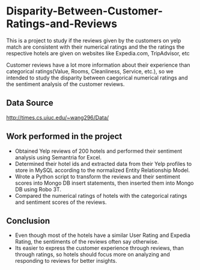 # Disparity-Between-Customer-Ratings-and-Reviews
This is a project to study if the reviews given by the customers on yelp match are consistent with their numerical ratings and the the ratings the respective hotels are given on websites like Expedia.com, TripAdvisor, etc

Customer reviews have a lot more information about their experience than categorical ratings(Value, Rooms, Cleanliness, Service, etc.), so we intended to study the disparity between caegorical numerical ratings and the sentiment analysis of the customer reviews.

## Data Source
http://times.cs.uiuc.edu/~wang296/Data/

## Work performed in the project
* Obtained Yelp reviews of 200 hotels and performed their sentiment analysis using Semantria for Excel.
* Determined their hotel ids and extracted data from their Yelp profiles to store in MySQL according to the normalized Entity Relationship Model.
* Wrote a Python script to transform the reviews and their sentiment scores into Mongo DB insert statements, then inserted them into Mongo DB using Robo 3T.
* Compared the numerical ratings of hotels with the categorical ratings and sentiment scores of the reviews.

## Conclusion
* Even though most of the hotels have a similar User Rating and Expedia Rating, the sentiments of the reviews often say otherwise.
* Its easier to express the customer experience through reviews, than through ratings, so hotels should focus more on analyzing and responding to reviews for better insights.
